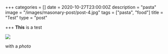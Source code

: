 +++
categories = []
date = 2020-10-27T23:00:00Z
description = "pasta"
image = "/images/masonary-post/post-4.jpg"
tags = ["pasta", "food"]
title = "Test"
type = "post"

+++
**This** is a test

![](/images/masonary-post/post-12.jpg) 

with a _photo_